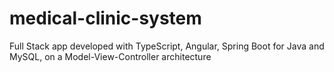 # medical-clinic-system
Full Stack app developed with TypeScript, Angular, Spring Boot for Java and MySQL, on a Model-View-Controller architecture
